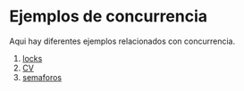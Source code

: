 # Ejemplos de concurrencia

Aqui hay diferentes ejemplos relacionados con concurrencia.

1. [locks](./locks/)
2. [CV](./CV/)
3. [semaforos](./semaforos/)